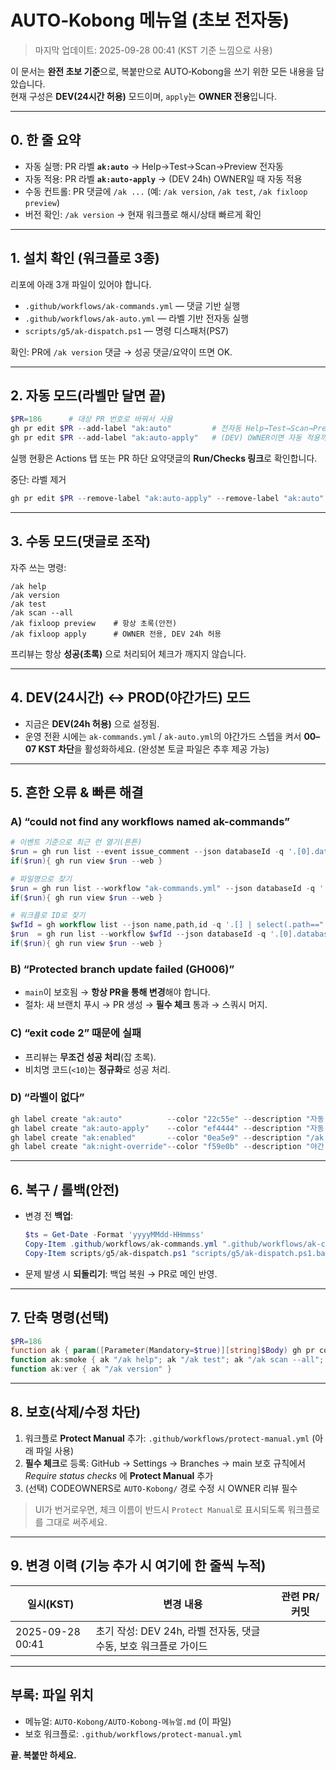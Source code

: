 
# AUTO‑Kobong 메뉴얼 (초보 전자동)
> 마지막 업데이트: 2025-09-28 00:41 (KST 기준 느낌으로 사용)

이 문서는 **완전 초보 기준**으로, 복붙만으로 AUTO‑Kobong을 쓰기 위한 모든 내용을 담았습니다.  
현재 구성은 **DEV(24시간 허용)** 모드이며, `apply`는 **OWNER 전용**입니다.

---

## 0. 한 줄 요약
- 자동 실행: PR 라벨 **`ak:auto`** → Help→Test→Scan→Preview 전자동
- 자동 적용: PR 라벨 **`ak:auto-apply`** → (DEV 24h) OWNER일 때 자동 적용
- 수동 컨트롤: PR 댓글에 `/ak ...` (예: `/ak version`, `/ak test`, `/ak fixloop preview`)
- 버전 확인: `/ak version` → 현재 워크플로 해시/상태 빠르게 확인

---

## 1. 설치 확인 (워크플로 3종)
리포에 아래 3개 파일이 있어야 합니다.
- `.github/workflows/ak-commands.yml` — 댓글 기반 실행
- `.github/workflows/ak-auto.yml` — 라벨 기반 전자동 실행
- `scripts/g5/ak-dispatch.ps1` — 명령 디스패처(PS7)

확인: PR에 `/ak version` 댓글 → 성공 댓글/요약이 뜨면 OK.

---

## 2. 자동 모드(라벨만 달면 끝)
```powershell
$PR=186      # 대상 PR 번호로 바꿔서 사용
gh pr edit $PR --add-label "ak:auto"         # 전자동 Help→Test→Scan→Preview
gh pr edit $PR --add-label "ak:auto-apply"   # (DEV) OWNER이면 자동 적용까지
```
실행 현황은 Actions 탭 또는 PR 하단 요약댓글의 **Run/Checks 링크**로 확인합니다.

중단: 라벨 제거
```powershell
gh pr edit $PR --remove-label "ak:auto-apply" --remove-label "ak:auto"
```

---

## 3. 수동 모드(댓글로 조작)
자주 쓰는 명령:
```
/ak help
/ak version
/ak test
/ak scan --all
/ak fixloop preview    # 항상 초록(안전)
/ak fixloop apply      # OWNER 전용, DEV 24h 허용
```
프리뷰는 항상 **성공(초록)** 으로 처리되어 체크가 깨지지 않습니다.

---

## 4. DEV(24시간) ↔ PROD(야간가드) 모드
- 지금은 **DEV(24h 허용)** 으로 설정됨.  
- 운영 전환 시에는 `ak-commands.yml` / `ak-auto.yml`의 야간가드 스텝을 켜서 **00–07 KST 차단**을 활성화하세요. (완성본 토글 파일은 추후 제공 가능)

---

## 5. 흔한 오류 & 빠른 해결
### A) “could not find any workflows named ak-commands”
```powershell
# 이벤트 기준으로 최근 런 열기(튼튼)
$run = gh run list --event issue_comment --json databaseId -q '.[0].databaseId'
if($run){ gh run view $run --web }

# 파일명으로 찾기
$run = gh run list --workflow "ak-commands.yml" --json databaseId -q '.[0].databaseId'
if($run){ gh run view $run --web }

# 워크플로 ID로 찾기
$wfId = gh workflow list --json name,path,id -q '.[] | select(.path==".github/workflows/ak-commands.yml") | .id'
$run  = gh run list --workflow $wfId --json databaseId -q '.[0].databaseId'
if($run){ gh run view $run --web }
```

### B) “Protected branch update failed (GH006)”
- `main`이 보호됨 → **항상 PR을 통해 변경**해야 합니다.
- 절차: 새 브랜치 푸시 → PR 생성 → **필수 체크** 통과 → 스쿼시 머지.

### C) “exit code 2” 때문에 실패
- 프리뷰는 **무조건 성공 처리**(잡 초록).  
- 비치명 코드(`<10`)는 **정규화**로 성공 처리.

### D) “라벨이 없다”
```powershell
gh label create "ak:auto"          --color "22c55e" --description "자동 실행"        2>$null
gh label create "ak:auto-apply"    --color "ef4444" --description "자동 적용"        2>$null
gh label create "ak:enabled"       --color "0ea5e9" --description "/ak 허용"        2>$null
gh label create "ak:night-override"--color "f59e0b" --description "야간 강제 허용"   2>$null
```

---

## 6. 복구 / 롤백(안전)
- 변경 전 **백업**:  
  ```powershell
  $ts = Get-Date -Format 'yyyyMMdd-HHmmss'
  Copy-Item .github/workflows/ak-commands.yml ".github/workflows/ak-commands.yml.bak-$ts"
  Copy-Item scripts/g5/ak-dispatch.ps1 "scripts/g5/ak-dispatch.ps1.bak-$ts"
  ```
- 문제 발생 시 **되돌리기**: 백업 복원 → PR로 메인 반영.

---

## 7. 단축 명령(선택)
```powershell
$PR=186
function ak { param([Parameter(Mandatory=$true)][string]$Body) gh pr comment $global:PR --body $Body }
function ak:smoke { ak "/ak help"; ak "/ak test"; ak "/ak scan --all"; ak "/ak fixloop preview" }
function ak:ver { ak "/ak version" }
```

---

## 8. 보호(삭제/수정 차단)
1) 워크플로 **Protect Manual** 추가: `.github/workflows/protect-manual.yml` (아래 파일 사용)  
2) **필수 체크**로 등록: GitHub → Settings → Branches → main 보호 규칙에서 _Require status checks_ 에 **Protect Manual** 추가  
3) (선택) CODEOWNERS로 `AUTO-Kobong/` 경로 수정 시 OWNER 리뷰 필수

> UI가 번거로우면, 체크 이름이 반드시 `Protect Manual`로 표시되도록 워크플로를 그대로 써주세요.

---

## 9. 변경 이력 (기능 추가 시 여기에 한 줄씩 누적)
| 일시(KST) | 변경 내용 | 관련 PR/커밋 |
|---|---|---|
| 2025-09-28 00:41 | 초기 작성: DEV 24h, 라벨 전자동, 댓글 수동, 보호 워크플로 가이드 |  |

---

## 부록: 파일 위치
- 메뉴얼: `AUTO-Kobong/AUTO-Kobong-메뉴얼.md` (이 파일)  
- 보호 워크플로: `.github/workflows/protect-manual.yml`

**끝. 복붙만 하세요.**
